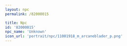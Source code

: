 ```yaml
---
layout: npc
permalink: /82000015

title: Npc
id: '82000015'
npc_name: 'Unknown'
icon_url: 'portrait/npc/11001918_m_arcaneblader_p.png'
---
```

